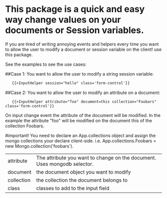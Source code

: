 # This package is a quick and easy way change values on your documents or Session variables.
 
 If you are tired of writing annoying events and helpers every 
 time you want to allow the user to  modify a document
 or session variable on the client! use this package.
 

 
 See the examples to see the use cases:
 
##Case 1: You want to allow the user to modify a string session variable:
 
 ```html
    {{>InputHelper session="hello" class='form-control'}}   
 ```

 
##Case 2: You want to allow the user to modify an attribute on a document:
 
 ```
    {{>InputHelper attribute="foo" document=this collection="Foobars" class='form-control'}}
 ```
 On input change event the attribute of the document will be modified. In the example the attribute "foo" will
  be modified on the document this of the collection Foobars.
 
#important! You need to declare an App.collections object and assign the mongo collections your declare client-side. i.e. App.collections.Foobars = new Mongo.collection('foobars').
 
 <table>
    <tr>
        <td>
        attribute
        </td>
        <td>
        The attribute you want to change on the document. Uses mongodb selector.
        </td>
    </tr>
   <tr>
        <td>
        document
        </td>
        <td>
        the document object you want to modify
        </td>
    </tr>
   <tr>
        <td>
        collection
        </td>
        <td>
        the collection the document belongs to
        </td>
    </tr>
   <tr>
        <td>
        class
        </td>
        <td>
        classes to add to the input field 
        </td>
    </tr>
   
   
   
 </table>
 
 
 